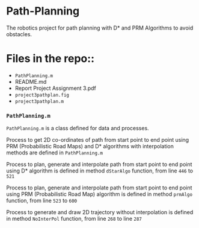 # Path-Planning
The robotics project for path planning with D* and PRM Algorithms to avoid obstacles.

# Files in the repo::

- `PathPlanning.m`
- README.md
- Report Project Assignment 3.pdf
- `project3pathplan.fig`
- `project3pathplan.m`



### `PathPlanning.m`

`PathPlanning.m` is a class defined for data and processes.

Process to get 2D co-ordinates of path from start point to end point using PRM (Probabilistic Road Maps) and D* algorithms with interpolation methods are defined in `PathPlanning.m`


Process to plan, generate and interpolate path from start point to end point using D* algorithm is defined in method `dStarAlgo`
function, from line `446` to `521`

Process to plan, generate and interpolate path from start point to end point using PRM (Probabilistic Road Map) algorithm is
defined in method `prmAlgo` function, from line `523` to `600`

Process to generate and draw 2D trajectory without interpolation is defined in method `NoInterPol` function,
from line `268` to line `287`
